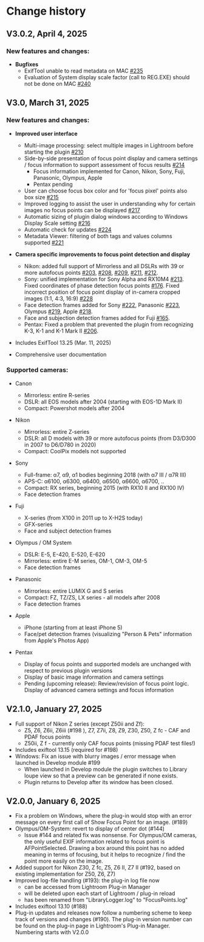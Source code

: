 Change history
=======

## V3.0.2, April 4, 2025

### New features and changes:

* **Bugfixes**
  * ExifTool unable to read metadata on MAC [#235](https://github.com/musselwhizzle/Focus-Points/issues/235)
  * Evaluation of System display scale factor (call to REG.EXE) should not be done on MAC [#240](https://github.com/musselwhizzle/Focus-Points/issues/240)


## V3.0, March 31, 2025

### New features and changes:
 
* **Improved user interface**
  * Multi-image processing: select multiple images in Lightroom before starting the plugin [#210](https://github.com/musselwhizzle/Focus-Points/issues/210)
  * Side-by-side presentation of focus point display and camera settings / focus information to support assessment of focus results [#214](https://github.com/musselwhizzle/Focus-Points/issues/214)
    * Focus information implemented for Canon, Nikon, Sony, Fuji, Panasonic, Olympus, Apple
    * Pentax pending
  * User can choose focus box color and for 'focus pixel' points also box size [#215](https://github.com/musselwhizzle/Focus-Points/issues/215)
  * Improved logging to assist the user in understanding why for certain images no focus points can be displayed [#217](https://github.com/musselwhizzle/Focus-Points/issues/217)
  * Automatic sizing of plugin dialog windows according to Windows Display Scale setting [#216](https://github.com/musselwhizzle/Focus-Points/issues/216)
  * Automatic check for updates [#224](https://github.com/musselwhizzle/Focus-Points/issues/224)
  * Metadata Viewer: filtering of both tags and values columns supported  [#221](https://github.com/musselwhizzle/Focus-Points/issues/221)
  

* **Camera specific improvements to focus point detection and display**
  * Nikon: added full support of Mirrorless and all DSLRs with 39 or more autofocus points  [#203](https://github.com/musselwhizzle/Focus-Points/issues/203), [#208](https://github.com/musselwhizzle/Focus-Points/issues/208),  [#209](https://github.com/musselwhizzle/Focus-Points/issues/209), [#211](https://github.com/musselwhizzle/Focus-Points/issues/211), [#212](https://github.com/musselwhizzle/Focus-Points/issues/212).
  * Sony: unified implementation for Sony Alpha and RX10M4 [#213](https://github.com/musselwhizzle/Focus-Points/issues/213). Fixed coordinates of phase detection focus points [#176](https://github.com/musselwhizzle/Focus-Points/issues/176). Fixed incorrect position of focus point display of in-camera cropped images (1:1, 4:3, 16:9) [#228](https://github.com/musselwhizzle/Focus-Points/issues/228)
  * Face detection frames added for Sony [#222](https://github.com/musselwhizzle/Focus-Points/issues/222), Panasonic [#223](https://github.com/musselwhizzle/Focus-Points/issues/223), Olympus [#219](https://github.com/musselwhizzle/Focus-Points/issues/219), Apple [#218](https://github.com/musselwhizzle/Focus-Points/issues/218). 
  * Face and subjection detection frames added for Fuji [#165](https://github.com/musselwhizzle/Focus-Points/issues/165).
  * Pentax: Fixed a problem that prevented the plugin from recognizing K-3, K-1 and K-1 Mark II [#206](https://github.com/musselwhizzle/Focus-Points/issues/206).
   


* Includes ExifTool 13.25 (Mar. 11, 2025)
 

* Comprehensive user documentation


### Supported cameras:

* Canon
  * Mirrorless: entire R-series
  * DSLR: all EOS models after 2004 (starting with EOS-1D Mark II)
  * Compact: Powershot models after 2004

 
* Nikon
  * Mirrorless: entire Z-series
  * DSLR: all D models with 39 or more autofocus points (from D3/D300 in 2007 to D6/D780 in 2020)
  * Compact: CoolPix models not supported

  
* Sony
  * Full-frame: α7, α9, α1 bodies beginning 2018 (with α7 III / α7R III) 
  * APS-C: α6100, α6300, α6400, α6500, α6600, α6700, ..
  * Compact: RX series, beginning 2015 (with RX10 II and RX100 IV)
  * Face detection frames
  

* Fuji
  * X-series (from X100 in 2011 up to X-H2S today)
  * GFX-series
  * Face and subject detection frames


* Olympus / OM System
  * DSLR: E-5, E-420, E-520, E-620
  * Mirrorless: entire E-M series, OM-1, OM-3, OM-5
  * Face detection frames


* Panasonic
  * Mirrorless: entire LUMIX G and S series
  * Compact: FZ, TZ/ZS, LX series - all models after 2008
  * Face detection frames
  

* Apple
  * iPhone (starting from at least iPhone 5)
  * Face/pet detection frames (visualizing "Person & Pets" information from Apple's Photos App)


* Pentax 
  * Display of focus points and supported models are unchanged with respect to previous plugin versions
  * Display of basic image information and camera settings
  * Pending (upcoming release): Review/revision of focus point logic. Display of advanced camera settings and focus information 


## V2.1.0, January 27, 2025
* Full support of Nikon Z series (except Z50ii and Zf):
  * Z5, Z6, Z6ii, Z6iii (#198 ), Z7, Z7ii, Z8, Z9, Z30, Z50, Z fc - CAF and PDAF focus points
  * Z50ii, Z f - currently only CAF focus points (missing PDAF test files!)
* Includes exiftool 13.15 (required for #198)
* Windows: Fix an issue with blurry images / error message when launched in Develop module #199
  - When launched in Develop module the plugin switches to Library loupe view so that a preview can be generated if none exists. 
  - Plugin returns to Develop after its window has been closed.


## V2.0.0, January 6, 2025
* Fix a problem on Windows, where the plug-in would stop with an error message on every first call of Show Focus Point for an image. (#189)
* Olympus/OM-System: revert to display of center dot (#144) 
  * Issue #144 and related fix was nonsense. For Olympus/OM cameras, the only useful EXIF information related to focus point is AFPointSelected. Drawing a box around this point has no added meaning in terms of focusing, but it helps to recognize / find the point more easily on the image.
* Added support for Nikon Z30, Z fc, Z5, Z6 II, Z7 II (#192, based on existing  implementation for Z50, Z6, Z7)
* Improved log-file handling (#193): the plug-in log file now  
  * can be accessed from Lightroom Plug-in Manager 
  * will be deleted upon each start of Lightroom / plug-in reload
  * has been renamed from "LibraryLogger.log" to "FocusPoints.log" 
* Includes exiftool 13.10 (#188)
* Plug-in updates and releases now follow a numbering scheme to keep track of versions and changes (#190). The plug-in version number can be found on the plug-in page in Lightroom's Plug-in Manager. Numbering starts with V2.0.0
